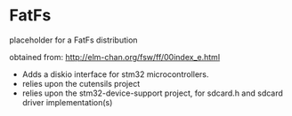FatFs
=====

placeholder for a FatFs distribution

obtained from: http://elm-chan.org/fsw/ff/00index_e.html

 - Adds a diskio interface for stm32 microcontrollers.
 - relies upon the cutensils project 
 - relies upon the stm32-device-support project, for sdcard.h and sdcard driver implementation(s)

